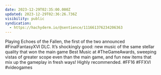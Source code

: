 ```yaml
---
date: 2023-12-29T02:35:00.000Z
updated: 2023-12-29T02:36:26.736Z
visibility: public
syndication:
  - https://hachyderm.io/@sentience/111661376234206363
---
```


Playing Echoes of the Fallen, the first of the two announced #FinalFantasyXVI DLC. It’s shockingly good: new music of the same stellar quality that won the main game Best Music at #TheGameAwards, sweeping vistas of greater scope even than the main game, and fun new items that mix up the gameplay in fresh ways! Highly recommended. #FF16 #FFXVI #videogames
